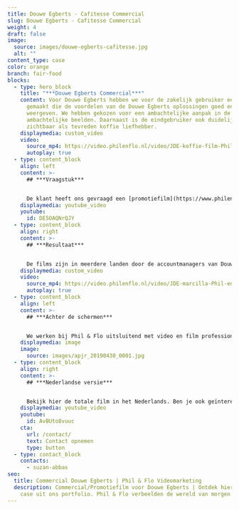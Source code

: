 ```yaml
---
title: Douwe Egberts - Cafitesse Commercial
slug: Douwe Egberts - Cafitesse Commercial
weight: 4
draft: false
image:
  source: images/douwe-egberts-cafitesse.jpg
  alt: ""
content_type: case
color: orange
branch: fair-food
blocks:
  - type: hero_block
    title: "***Douwe Egberts Commercial***"
    content: Voor Douwe Egberts hebben we voor de zakelijk gebruiker een commercial
      gemaakt die de voordelen van de Douwe Egberts oplossingen goed en smaakvol
      weergeven. We hebben gekozen voor een ambachtelijke aanpak in de film, met
      ambachtelijke beelden. Daarnaast is de eindgebruiker ook duidelijk
      zichtbaar als tevreden koffie liefhebber.
    displaymedia: custom_video
    video:
      source_mp4: https://video.philenflo.nl/video/JDE-koffie-film-Phil-en-Flo-website-source.mp4
      autoplay: true
  - type: content_block
    align: left
    content: >-
      ## ***Vraagstuk***


      De klant heeft ons gevraagd een [promotiefilm](https://www.philenflo.nl/promotiefilm-laten-maken/) of [commercial](https://www.philenflo.nl/commercial-laten-maken/) te produceren waarin het nieuwe koffiesysteem wordt gepresenteerd. De doelgroep is uiteenlopend, van hotelketens tot aan bedrijfskantines. Echter de doelgroep bevindt zich over de hele wereld. We hebben de promotiefilm daarom in meer dan vijtig (!) variaties en talen opgeleverd. Check hiernaast bijvoorbeeld de Japanse versie!
    displaymedia: youtube_video
    youtube:
      id: DE5OAQNrQJY
  - type: content_block
    align: right
    content: >-
      ## ***Resultaat***


      De films zijn in meerdere landen door de accountmanagers van Douwe Egberts ingezet. Het effect van de films heeft duidelijk geresulteerd in meer verkopen, de verschillende landen zijn zeer tevreden met het resultaat.
    displaymedia: custom_video
    video:
      source_mp4: https://video.philenflo.nl/video/JDE-marcilla-Phil-en-Flo-website-source.mp4
      autoplay: true
  - type: content_block
    align: left
    content: >-
      ## ***Achter de schermen***


      We werken bij Phil & Flo uitsluitend met video en film professionals. Zie hier de belichting van het ambachtelijke shot van de de koffiemeester.
    displaymedia: image
    image:
      source: images/apjr_20190430_0001.jpg
  - type: content_block
    align: right
    content: >-
      ## ***Nederlandse versie***


      Bekijk hier de totale film in het Nederlands. Ben je ook geïnteresseerd in een goede promotiefilm voor je organisatie? Bel vrijblijvend met onze adviseurs over de mogelijkheden.
    displaymedia: youtube_video
    youtube:
      id: AvBUto8vuuc
    cta:
      url: /contact/
      text: Contact opnemen
      type: button
  - type: contact_block
    contacts:
      - suzan-abbas
seo:
  title: Commercial Douwe Egberts | Phil & Flo Videomarketing
  description: Commercial/Promotiefilm voor Douwe Egberts | Ontdek hier deze leuke
    case uit ons portfolio. Phil & Flo verbeelden de wereld van morgen.
---
```

